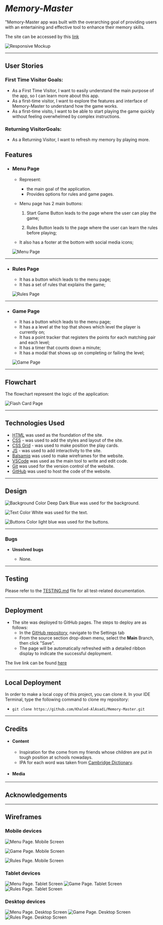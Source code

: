 # *Memory-Master*

"Memory-Master app was built with the overarching goal of providing users with an entertaining and effective tool to enhance their memory skills.

The site can be accessed by this [link](https://khaled-alasadi.github.io/Memory-Master/index.html)

![Responsive Mockup](documentation/responsive_mockup.png)


---
## User Stories

### First Time Visitor Goals:

* As a First Time Visitor, I want to easily understand the main purpose of the app, so I can learn more about this app.
* As a first-time visitor, I want to explore the features and interface of Memory-Master to understand how the game works.
* As a first-time visito, I want to be able to start playing the game quickly without feeling overwhelmed by complex instructions.

### Returning VisitorGoals:

* As a Returning Visitor, I want to refresh my memory by playing more.

## Features

+ ### Menu Page

    - Represent: 

        * the main goal of the application.
        * Provides options for rules and game pages.

    - Menu page has 2 main buttons:

        1. Start Game Button leads to the page where the user can play the game;

        2. Rules Button leads to the page where the user can learn the rules before playing;


    - It also has a footer at the bottom with social media icons;

    ![Menu Page](documentation/compatibility/chrome_menu_page.png)
​
---

+ ### Rules Page

    - It has a button which leads to the menu page;
    - It has a set of rules that explains the game;

    ![Rules Page](documentation/compatibility/chrome_rules_page.png)


---

+ ### Game Page

    - It has a button which leads to the menu page;
    - It has a a level at the top that shows which level the player is currently on;
    - It has a point tracker that registers the points for each matching pair and each level;
    - It has a timer that counts down a minute;
    - It has a modal that shows up on completing or failing the level;

    ![Game Page](documentation/compatibility/chrome_game_page.png)

---

## Flowchart

The flowchart represent the logic of the application:

  ![Flash Card Page](documentation/app_flowchart.png)

---

## Technologies Used

- [HTML](https://developer.mozilla.org/en-US/docs/Web/HTML) was used as the foundation of the site.
- [CSS](https://developer.mozilla.org/en-US/docs/Web/css) - was used to add the styles and layout of the site.
- [CSS Grid](https://developer.mozilla.org/en-US/docs/Web/CSS/grid) - was used to make position the play cards.
- [JS](https://www.w3schools.com/js/) - was used to add interactivity to the site.
- [Balsamiq](https://balsamiq.com/) was used to make wireframes for the website.
- [VSCode](https://code.visualstudio.com/) was used as the main tool to write and edit code.
- [Git](https://git-scm.com/) was used for the version control of the website.
- [GitHub](https://github.com/) was used to host the code of the website.

---
## Design

![Background Color](documentation/design/background_color.png)
Deep Dark Blue was used for the background.

![Text Color](documentation/design/text_color.png)
White was used for the text.

![Buttons Color](documentation/design/buttons_color.png)
light blue was used for the buttons.


---

### Bugs
+ **Unsolved bugs**

    - None.

---
## Testing

Please refer to the [TESTING.md](TESTING.md) file for all test-related documentation.


---
## Deployment

- The site was deployed to GitHub pages. The steps to deploy are as follows: 
  - In the [GitHub repository](https://github.com/Khaled-AlAsadi/Memory-Master.git), navigate to the Settings tab 
  - From the source section drop-down menu, select the **Main** Branch, then click "Save".
  - The page will be automatically refreshed with a detailed ribbon display to indicate the successful deployment.

The live link can be found [here](https://khaled-alasadi.github.io/Memory-Master/index.html)

---

## Local Deployment

In order to make a local copy of this project, you can clone it.
In your IDE Terminal, type the following command to clone my repository:

- `git clone https://github.com/Khaled-AlAsadi/Memory-Master.git`

---

## Credits

+ #### Content

  - Inspiration for the come from my friends whose children are put in tough position at schools nowadays.
  - IPA for each word was taken from [Cambridge Dictionary](https://dictionary.cambridge.org/).


+ #### Media

---

## Acknowledgements


---

## Wireframes

### Mobile devices

![Menu Page. Mobile Screen](documentation/wireframes/index-mobile.png)

![Game Page. Mobile Screen](documentation/wireframes/game-mobile.png)

![Rules Page. Mobile Screen](documentation/wireframes/rules-mobile.png)

### Tablet devices

![Menu Page. Tablet Screen](documentation/wireframes/index-tablet.png)
![Game Page. Tablet Screen](documentation/wireframes/game-tablet.png)
![Rules Page. Tablet Screen](documentation/wireframes/rules-tablet.png)

### Desktop devices

![Menu Page. Desktop Screen](documentation/wireframes/index-desktop.png)
![Game Page. Desktop Screen](documentation/wireframes/game-desktop.png)
![Rules Page. Desktop Screen](documentation/wireframes/rules-desktop.png)
